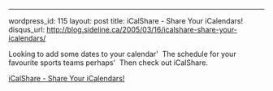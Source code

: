 --- 
wordpress_id: 115
layout: post
title: iCalShare - Share Your iCalendars!
disqus_url: http://blog.sideline.ca/2005/03/16/icalshare-share-your-icalendars/

<p>Looking to add some dates to your calendar'  The schedule for your favourite sports teams perhaps'  Then check out iCalShare.</p>
<p><a href="http://icalshare.com/index.php'topic=basketball&amp;amp;page=5">iCalShare - Share Your iCalendars!</a></p>
<p><em></em></p>
